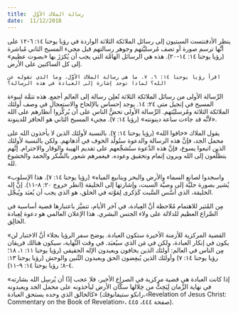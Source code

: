 ```yaml
---
title:  رسالة الملاك الأوَّل
date:  11/12/2018
---
```


ينظر الأدفنتست السبتيون إلى رسائل الملائكة الثلاثة الواردة في رؤيا يوحنا ١٤: ٦-١٢ على أنَّها ترسم صورة أو تصف مُرسليَّتهم وجوهر رسالتهم قبل مجيء المسيح الثاني مُباشرة (رؤيا يوحنا ١٤: ١٤-٢٠). هذه هي الرسائل الهامَّة التي يجب أن يُكرَزَ بها «بصوت عظيم» إلى كل الساكنين على الأرض.

`اقرأ رؤيا يوحنا ١٤: ٦، ٧. ما هي رسالة الملاك الأوَّل، وما الذي تقوله عن الله؟ لماذا توجد إشارة إلى العبادة في هذه الرسالة؟`

الرِّسالة الأولى من رسائل الملائكة الثلاثة تُعلِن رسالة إلى العالم أجمع. هذه تتمَّة لنبوءة المسيح في إنجيل متى ٢٤: ١٤. يوجد إحساس بالإلحاح والاستعجال في وصف أولئك الملائكة الثلاثة ومُرسليّتهم. الرِّسالة الأولى تحضُّ الناس على أن يُركِّزوا أنظارهم على الله «لأنَّه قد جاءت ساعة دينونته» (رؤيا ١٤: ٧). مجيء المسيح الثاني هو الحافز للدينونة.

يقول الملاك «خافوا الله» (رؤيا يوحنا ١٤: ٧). بالنسبة لأولئك الذين لا يأخذون الله على محمل الجد، فإنَّ هذه الرسالة والدعوة ستُولِّد الخوف في أذهانهم. ولكن بالنسبة لأولئك الذين اتبعوا يسوع، فإنَّ هذه الدَّعوة ستُشجِّعهم على تقديم الهيبة والوقار والاحترام. إنَّهم يتطلَّعون إلى الله ويرون إتمام وتحقيق وعوده. فيغمرهم شعور بالشُّكر والحمد والخشوع لله.

«واسجدوا لصانع السماء والأرض والبحر وينابيع المياه» (رؤيا يوحنا ١٤: ٧). هذا الإسلوب يُشير بصورة جليَّة إلى وصيَّة السبت، وإشارتها إلى الخليقة (انظر خروج ٢٠: ٨-١١). إنَّ إله الخليقة، الذي أسَّس السَّبت كَذِكرى لِقوَّته في الخلق، هو الذي يجب أن يُعبَد ويُبجَّل.

مِن المُثير للاهتمام مُلاحظة أنَّ العِبادة، في آخر الأيام، تتميَّز باعتبارها قضية أساسية في الصِّراع العظيم للدلالة على ولاء الجنس البشري. هذا الإعلان العالمي هو دعوة لِعِبادة الخالِق.

«القضية المركزية للأزمنة الأخيرة ستكون العبادة. يوضح سفر الرؤيا بجلاء أنَّ الاختبار لن يكون في إنكار العبادة، ولكن في مَن الذي سيُعبَد. في وقت النِّهاية، سيكون هنالك فريقان مِن الناس في العالم: أولئك الذين يخافون ويعبدون الإله الحقيقي (رؤيا يوحنا ١١: ١، ١٨؛ رؤيا يوحنا ١٤: ٧) وأولئك الذين يُبغِضون الحق ويعبدون التِّنين والوحش (رؤيا يوحنا ١٣: ٤-٨؛ رؤيا يوحنا ١٤: ٩-١١).

«إذا كانت العبادة هي قضية مركزية في الصراع الأخير، فلا عجب إذًا أن يُرسِل الله بشارته في نهاية الزَّمان لِيَحِثًّ من خِلالها سكَّان الأرض ليأخذونه على محمل الجد ويعبدونه كالخالق الذي وحده يستحق العبادة» (رانكو ستيفانوفك،‹Revelation of Jesus Christ: Commentary on the Book of Revelation›، صفحة ٤٤٤، ٤٤٥).